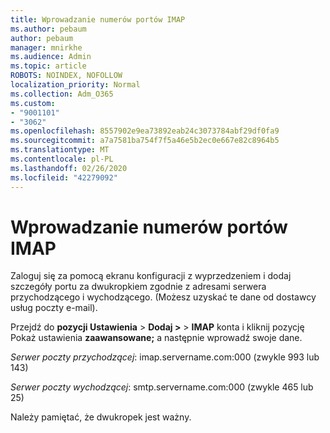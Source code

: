 ```yaml
---
title: Wprowadzanie numerów portów IMAP
ms.author: pebaum
author: pebaum
manager: mnirkhe
ms.audience: Admin
ms.topic: article
ROBOTS: NOINDEX, NOFOLLOW
localization_priority: Normal
ms.collection: Adm_O365
ms.custom:
- "9001101"
- "3062"
ms.openlocfilehash: 8557902e9ea73892eab24c3073784abf29df0fa9
ms.sourcegitcommit: a7a7581ba754f7f5a46e5b2ec0e667e82c8964b5
ms.translationtype: MT
ms.contentlocale: pl-PL
ms.lasthandoff: 02/26/2020
ms.locfileid: "42279092"
---
```

# <a name="enter-imap-port-numbers"></a>Wprowadzanie numerów portów IMAP

Zaloguj się za pomocą ekranu konfiguracji z wyprzedzeniem i dodaj szczegóły portu za dwukropkiem zgodnie z adresami serwera przychodzącego i wychodzącego. (Możesz uzyskać te dane od dostawcy usług poczty e-mail). 

Przejdź do **pozycji Ustawienia** > **Dodaj >** > **IMAP** konta i kliknij pozycję Pokaż ustawienia **zaawansowane;** a następnie wprowadź swoje dane. 

*Serwer poczty przychodzącej*: imap.servername.com:000 (zwykle 993 lub 143) 

*Serwer poczty wychodzącej*: smtp.servername.com:000 (zwykle 465 lub 25) 

Należy pamiętać, że dwukropek jest ważny. 
